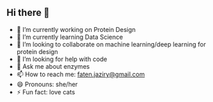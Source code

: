 ## Hi there 👋

- 🔭 I’m currently working on Protein Design
- 🌱 I’m currently learning Data Science
- 👯 I’m looking to collaborate on machine learning/deep learning for protein design
- 🤔 I’m looking for help with code
- 💬 Ask me about enzymes
- 📫 How to reach me: faten.jaziry@gmail.com
- 😄 Pronouns: she/her
- ⚡ Fun fact: love cats
